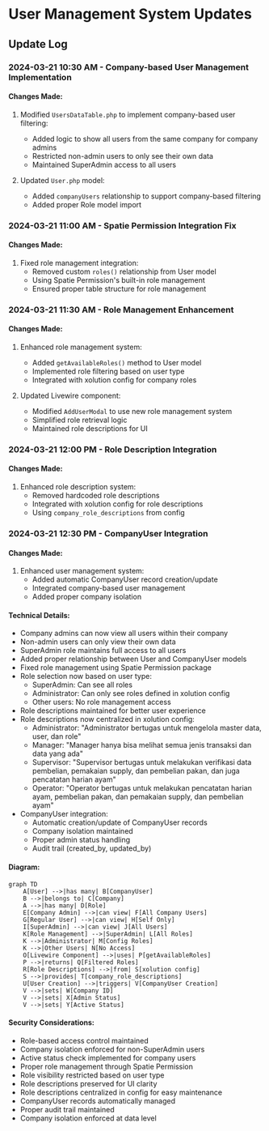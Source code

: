# User Management System Updates

## Update Log

### 2024-03-21 10:30 AM - Company-based User Management Implementation

#### Changes Made:

1. Modified `UsersDataTable.php` to implement company-based user filtering:

    - Added logic to show all users from the same company for company admins
    - Restricted non-admin users to only see their own data
    - Maintained SuperAdmin access to all users

2. Updated `User.php` model:
    - Added `companyUsers` relationship to support company-based filtering
    - Added proper Role model import

### 2024-03-21 11:00 AM - Spatie Permission Integration Fix

#### Changes Made:

1. Fixed role management integration:
    - Removed custom `roles()` relationship from User model
    - Using Spatie Permission's built-in role management
    - Ensured proper table structure for role management

### 2024-03-21 11:30 AM - Role Management Enhancement

#### Changes Made:

1. Enhanced role management system:

    - Added `getAvailableRoles()` method to User model
    - Implemented role filtering based on user type
    - Integrated with xolution config for company roles

2. Updated Livewire component:
    - Modified `AddUserModal` to use new role management system
    - Simplified role retrieval logic
    - Maintained role descriptions for UI

### 2024-03-21 12:00 PM - Role Description Integration

#### Changes Made:

1. Enhanced role description system:
    - Removed hardcoded role descriptions
    - Integrated with xolution config for role descriptions
    - Using `company_role_descriptions` from config

### 2024-03-21 12:30 PM - CompanyUser Integration

#### Changes Made:

1. Enhanced user management system:
    - Added automatic CompanyUser record creation/update
    - Integrated company-based user management
    - Added proper company isolation

#### Technical Details:

-   Company admins can now view all users within their company
-   Non-admin users can only view their own data
-   SuperAdmin role maintains full access to all users
-   Added proper relationship between User and CompanyUser models
-   Fixed role management using Spatie Permission package
-   Role selection now based on user type:
    -   SuperAdmin: Can see all roles
    -   Administrator: Can only see roles defined in xolution config
    -   Other users: No role management access
-   Role descriptions maintained for better user experience
-   Role descriptions now centralized in xolution config:
    -   Administrator: "Administrator bertugas untuk mengelola master data, user, dan role"
    -   Manager: "Manager hanya bisa melihat semua jenis transaksi dan data yang ada"
    -   Supervisor: "Supervisor bertugas untuk melakukan verifikasi data pembelian, pemakaian supply, dan pembelian pakan, dan juga pencatatan harian ayam"
    -   Operator: "Operator bertugas untuk melakukan pencatatan harian ayam, pembelian pakan, dan pemakaian supply, dan pembelian ayam"
-   CompanyUser integration:
    -   Automatic creation/update of CompanyUser records
    -   Company isolation maintained
    -   Proper admin status handling
    -   Audit trail (created_by, updated_by)

#### Diagram:

```mermaid
graph TD
    A[User] -->|has many| B[CompanyUser]
    B -->|belongs to| C[Company]
    A -->|has many| D[Role]
    E[Company Admin] -->|can view| F[All Company Users]
    G[Regular User] -->|can view| H[Self Only]
    I[SuperAdmin] -->|can view| J[All Users]
    K[Role Management] -->|SuperAdmin| L[All Roles]
    K -->|Administrator| M[Config Roles]
    K -->|Other Users| N[No Access]
    O[Livewire Component] -->|uses| P[getAvailableRoles]
    P -->|returns| Q[Filtered Roles]
    R[Role Descriptions] -->|from| S[xolution config]
    S -->|provides| T[company_role_descriptions]
    U[User Creation] -->|triggers| V[CompanyUser Creation]
    V -->|sets| W[Company ID]
    V -->|sets| X[Admin Status]
    V -->|sets| Y[Active Status]
```

#### Security Considerations:

-   Role-based access control maintained
-   Company isolation enforced for non-SuperAdmin users
-   Active status check implemented for company users
-   Proper role management through Spatie Permission
-   Role visibility restricted based on user type
-   Role descriptions preserved for UI clarity
-   Role descriptions centralized in config for easy maintenance
-   CompanyUser records automatically managed
-   Proper audit trail maintained
-   Company isolation enforced at data level
 